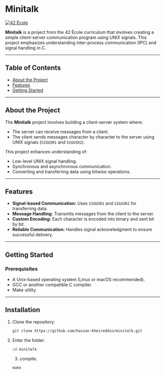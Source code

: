 # Minitalk

[![42 École](https://img.shields.io/badge/42-École-000000?style=flat&logo=42&logoColor=white)](https://42.fr)

**Minitalk** is a project from the 42 École curriculum that involves creating a simple client-server communication program using UNIX signals. This project emphasizes understanding inter-process communication (IPC) and signal handling in C.

---

## Table of Contents
- [About the Project](#about-the-project)
- [Features](#features)
- [Getting Started](#getting-started)


---

## About the Project

The **Minitalk** project involves building a client-server system where:
- The server can receive messages from a client.
- The client sends messages character by character to the server using UNIX signals (`SIGUSR1` and `SIGUSR2`).

This project enhances understanding of:
- Low-level UNIX signal handling.
- Synchronous and asynchronous communication.
- Converting and transferring data using bitwise operations.

---

## Features

- **Signal-based Communication:** Uses `SIGUSR1` and `SIGUSR2` for transferring data.
- **Message Handling:** Transmits messages from the client to the server.
- **Custom Encoding:** Each character is encoded into binary and sent bit by bit.
- **Reliable Communication:** Handles signal acknowledgment to ensure successful delivery.

---

## Getting Started

### Prerequisites
- A Unix-based operating system (Linux or macOS recommended).
- GCC or another compatible C compiler.
- Make utility.

---

## Installation

1. Clone the repository:
   ```bash
   git clone https://github.com/hassan-kheireddin/minitalk.git
   ```
2. Enter the folder:
    ```bash
   cd minitalk
   ```
   3. compile:
   ```bash
   make
   ```
